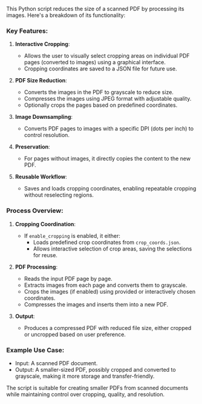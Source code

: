 <div class="markdown prose w-full break-words dark:prose-invert dark"><p>This Python script reduces the size of a scanned PDF by processing its images. Here's a breakdown of its functionality:</p><h3>Key Features:</h3><ol><li><p><strong>Interactive Cropping</strong>:</p><ul><li>Allows the user to visually select cropping areas on individual PDF pages (converted to images) using a graphical interface.</li><li>Cropping coordinates are saved to a JSON file for future use.</li></ul></li><li><p><strong>PDF Size Reduction</strong>:</p><ul><li>Converts the images in the PDF to grayscale to reduce size.</li><li>Compresses the images using JPEG format with adjustable quality.</li><li>Optionally crops the pages based on predefined coordinates.</li></ul></li><li><p><strong>Image Downsampling</strong>:</p><ul><li>Converts PDF pages to images with a specific DPI (dots per inch) to control resolution.</li></ul></li><li><p><strong>Preservation</strong>:</p><ul><li>For pages without images, it directly copies the content to the new PDF.</li></ul></li><li><p><strong>Reusable Workflow</strong>:</p><ul><li>Saves and loads cropping coordinates, enabling repeatable cropping without reselecting regions.</li></ul></li></ol><h3>Process Overview:</h3><ol><li><p><strong>Cropping Coordination</strong>:</p><ul><li>If <code>enable_cropping</code> is enabled, it either:<ul><li>Loads predefined crop coordinates from <code>crop_coords.json</code>.</li><li>Allows interactive selection of crop areas, saving the selections for reuse.</li></ul></li></ul></li><li><p><strong>PDF Processing</strong>:</p><ul><li>Reads the input PDF page by page.</li><li>Extracts images from each page and converts them to grayscale.</li><li>Crops the images (if enabled) using provided or interactively chosen coordinates.</li><li>Compresses the images and inserts them into a new PDF.</li></ul></li><li><p><strong>Output</strong>:</p><ul><li>Produces a compressed PDF with reduced file size, either cropped or uncropped based on user preference.</li></ul></li></ol><h3>Example Use Case:</h3><ul><li>Input: A scanned PDF document.</li><li>Output: A smaller-sized PDF, possibly cropped and converted to grayscale, making it more storage and transfer-friendly.</li></ul><p>The script is suitable for creating smaller PDFs from scanned documents while maintaining control over cropping, quality, and resolution.</p></div>